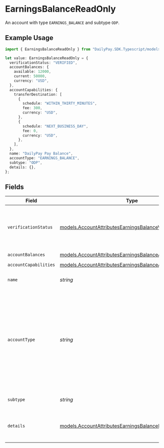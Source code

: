 # EarningsBalanceReadOnly

An account with type `EARNINGS_BALANCE` and subtype `ODP`.

## Example Usage

```typescript
import { EarningsBalanceReadOnly } from "DailyPay.SDK.Typescript/models";

let value: EarningsBalanceReadOnly = {
  verificationStatus: "VERIFIED",
  accountBalances: {
    available: 12000,
    current: 50000,
    currency: "USD",
  },
  accountCapabilities: {
    transferDestination: [
      {
        schedule: "WITHIN_THIRTY_MINUTES",
        fee: 300,
        currency: "USD",
      },
      {
        schedule: "NEXT_BUSINESS_DAY",
        fee: 0,
        currency: "USD",
      },
    ],
  },
  name: "DailyPay Pay Balance",
  accountType: "EARNINGS_BALANCE",
  subtype: "ODP",
  details: {},
};
```

## Fields

| Field                                                                                                                                                                  | Type                                                                                                                                                                   | Required                                                                                                                                                               | Description                                                                                                                                                            | Example                                                                                                                                                                |
| ---------------------------------------------------------------------------------------------------------------------------------------------------------------------- | ---------------------------------------------------------------------------------------------------------------------------------------------------------------------- | ---------------------------------------------------------------------------------------------------------------------------------------------------------------------- | ---------------------------------------------------------------------------------------------------------------------------------------------------------------------- | ---------------------------------------------------------------------------------------------------------------------------------------------------------------------- |
| `verificationStatus`                                                                                                                                                   | [models.AccountAttributesEarningsBalanceVerificationStatus](../models/accountattributesearningsbalanceverificationstatus.md)                                           | :heavy_check_mark:                                                                                                                                                     | A code that indicates the status of an account that is a destination for funds.                                                                                        | VERIFIED                                                                                                                                                               |
| `accountBalances`                                                                                                                                                      | [models.AccountAttributesEarningsBalanceAccountBalances](../models/accountattributesearningsbalanceaccountbalances.md)                                                 | :heavy_check_mark:                                                                                                                                                     | N/A                                                                                                                                                                    |                                                                                                                                                                        |
| `accountCapabilities`                                                                                                                                                  | [models.AccountAttributesEarningsBalanceAccountCapabilities](../models/accountattributesearningsbalanceaccountcapabilities.md)                                         | :heavy_check_mark:                                                                                                                                                     | N/A                                                                                                                                                                    |                                                                                                                                                                        |
| `name`                                                                                                                                                                 | *string*                                                                                                                                                               | :heavy_check_mark:                                                                                                                                                     | Display name for this account.                                                                                                                                         | DailyPay Pay Balance                                                                                                                                                   |
| `accountType`                                                                                                                                                          | *string*                                                                                                                                                               | :heavy_check_mark:                                                                                                                                                     | The type of account. It differentiates between depository accounts (e.g. bank account), cards (e.g. debit) and earnings balance type of accounts (e.g. on demand pay). |                                                                                                                                                                        |
| `subtype`                                                                                                                                                              | *string*                                                                                                                                                               | :heavy_check_mark:                                                                                                                                                     | The subtype of the account.                                                                                                                                            |                                                                                                                                                                        |
| `details`                                                                                                                                                              | [models.AccountAttributesEarningsBalanceDetails](../models/accountattributesearningsbalancedetails.md)                                                                 | :heavy_check_mark:                                                                                                                                                     | An empty object for earnings balance accounts.                                                                                                                         |                                                                                                                                                                        |